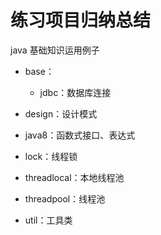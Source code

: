 # 练习项目归纳总结

java 基础知识运用例子

- base：
    
  - jdbc：数据库连接

- design：设计模式

- java8：函数式接口、表达式

- lock：线程锁

- threadlocal：本地线程池

- threadpool：线程池

- util：工具类